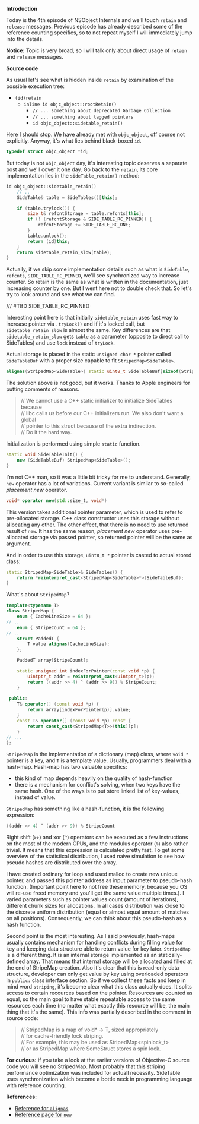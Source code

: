 **Introduction**

Today is the 4th episode of NSObject Internals and we'll touch `retain` and `release` messages. Previous episode has already described some of the reference counting specifics, so to not repeat myself I will immediately jump into the details.

**Notice:** Topic is very broad, so I will talk only about direct usage of `retain` and `release` messages. 

**Source code**

As usual let's see what is hidden inside `retain` by examination of the possible execution tree:

- `(id)retain`
    - `inline id objc_object::rootRetain()`
        - `// ... something about deprecated Garbage Collection`
        - `// ... something about tagged pointers`
        - `id objc_object::sidetable_retain()`
        
Here I should stop. We have already met with `objc_object`, off course not explicitly. Anyway, it's what lies behind black-boxed `id`.

```c++
typedef struct objc_object *id;
```

But today is not `objc_object` day, it's interesting topic deserves a separate post and we'll cover it one day. Go back to the `retain`, its core implementation lies in the `sideTable_retain()` method:

```c++
id objc_object::sidetable_retain()
    // ..
    SideTable& table = SideTables()[this];

    if (table.trylock()) {
        size_t& refcntStorage = table.refcnts[this];
        if (! (refcntStorage & SIDE_TABLE_RC_PINNED)) {
            refcntStorage += SIDE_TABLE_RC_ONE;
        }
        table.unlock();
        return (id)this;
    }
    return sidetable_retain_slow(table);
}
```

Actually, if we skip some implementation details such as what is `SideTable`, `refcnts`, `SIDE_TABLE_RC_PINNED`, we'll see synchronized way to increase counter. So retain is the same as what is written in the documentation, just increasing counter by one. But I went here not to double check that. So let's try to look around and see what we can find.

/// #TBD SIDE_TABLE_RC_PINNED

Interesting point here is that initially `sidetable_retain` uses fast way to increase pointer via `.tryLock()` and if it's locked call, but `sidetable_retain_slow` is almost the same. Key differences are that `sidetable_retain_slow` gets `table` as a parameter (opposite to direct call to SideTables) and use `lock` instead of `tryLock`.

Actual storage is placed in the static `unsigned char *` pointer called `SideTableBuf` with a proper size capable to fit `StripedMap<SideTable>`.

```c++
alignas(StripedMap<SideTable>) static uint8_t SideTableBuf[sizeof(StripedMap<SideTable>)];
```

The solution above is not good, but it works. Thanks to Apple engineers for putting comments of reasons.

> // We cannot use a C++ static initializer to initialize SideTables because <br>
> // libc calls us before our C++ initializers run. We also don't want a global <br>
> // pointer to this struct because of the extra indirection. <br>
> // Do it the hard way.

Initialization is performed using simple `static` function. 

```c++
static void SideTableInit() {
    new (SideTableBuf) StripedMap<SideTable>();
}
```

I'm not C++ man, so it was a little bit tricky for me to understand. Generally, `new` operator has a lot of variations. Current variant is similar to so-called *placement new* operator. 

```c++
void* operator new(std::size_t, void*)
```

This version takes additional pointer parameter, which is used to refer to pre-allocated storage. C++ class constructor uses this storage without allocating any other. The other effect, that there is no need to use returned result of `new`. 
It has the same reason, *placement new* operator uses pre-allocated storage via passed pointer, so returned pointer will be the same as argument.

And in order to use this storage, `uint8_t *` pointer is casted to actual stored class:

```c++
static StripedMap<SideTable>& SideTables() {
    return *reinterpret_cast<StripedMap<SideTable>*>(SideTableBuf);
}
```

What's about `StripedMap`?
```c++
template<typename T>
class StripedMap {
    enum { CacheLineSize = 64 };
// ..
    enum { StripeCount = 64 };
// ..
    struct PaddedT {
        T value alignas(CacheLineSize);
    };

    PaddedT array[StripeCount];

    static unsigned int indexForPointer(const void *p) {
        uintptr_t addr = reinterpret_cast<uintptr_t>(p);
        return ((addr >> 4) ^ (addr >> 9)) % StripeCount;
    }
    
 public:
    T& operator[] (const void *p) { 
        return array[indexForPointer(p)].value; 
    }
    const T& operator[] (const void *p) const { 
        return const_cast<StripedMap<T>>(this)[p]; 
    }
// ...
};
```

`StripedMap` is the implementation of a dictionary (map) class, where `void *` pointer is a key, and `T` is a template value. Usually, programmers deal with a hash-map. Hash-map has two valuable specifics: 

- this kind of map depends heavily on the quality of hash-function
- there is a mechanism for conflict's solving, when two keys have the same hash. One of the ways is to put store linked list of key-values, instead of value.

`StripedMap` has something like a hash-function, it is the following expression:

```c++
((addr >> 4) ^ (addr >> 9)) % StripeCount
```

Right shift (`>>`) and xor (`^`) operators can be executed as a few instructions on the most of the modern CPUs, and the modulus operator (`%`) also rather trivial. It means that this expression is calculated pretty fast. To get some overview of the statistical distribution, I used naive simulation to see how pseudo hashes are distributed over the array. 

I have created ordinary for loop and used malloc to create new unique pointer, and passed this pointer address as input parameter to pseudo-hash function. (Important point here to not free these memory, because you OS will re-use freed memory and you'll get the same value multiple times.). I varied parameters such as pointer values count (amount of iterations), different chunk sizes for allocations. In all cases distribution was close to the discrete uniform distribution (equal or almost equal amount of matches on all positions). Consequently, we can think about this pseudo-hash as a hash function.

Second point is the most interesting. As I said previously, hash-maps usually contains mechanism for handling conflicts during filling value for key and keeping data structure able to return value for key later. `StripedMap` is a different thing. It is an internal storage implemented as an statically-defined array. That means that internal storage will be allocated and filled at the end of StripeMap creation. Also it's clear that this is read-only data structure, developer can only get value by key using overloaded operators in `public:` class interface section. So if we collect these facts and keep in mind word `striping`, it's become clear what this class actually does. It splits access to certain recources based on the pointer. Resources are counted as equal, so the main goal to have stable repeatable access to the same resources each time (no matter what exactly this resource will be, the main thing that it's the same). This info was partially described in the comment in source code:

> // StripedMap<T> is a map of void* -> T, sized appropriately <br/>
> // for cache-friendly lock striping. <br/>
> // For example, this may be used as StripedMap<spinlock_t> <br/>
> // or as StripedMap<SomeStruct> where SomeStruct stores a spin lock.

**For curious:** if you take a look at the earlier versions of Objective-C source code you will see no StripedMap. Most probably that this striping performance optimization was included for actuall necessity. SideTable uses synchronization which become a bottle neck in programming language with reference counting.

**References:**

- [Reference for `alignas`](http://en.cppreference.com/w/cpp/language/alignas)
- [Reference page for `new`](http://en.cppreference.com/w/cpp/language/new)
